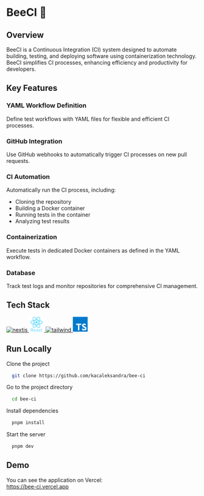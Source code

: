 # BeeCI 🐝

## Overview

BeeCI is a Continuous Integration (CI) system designed to automate building, testing, and deploying software using containerization technology.\
BeeCI simplifies CI processes, enhancing efficiency and productivity for developers.

## Key Features

### YAML Workflow Definition
Define test workflows with YAML files for flexible and efficient CI processes.

### GitHub Integration
Use GitHub webhooks to automatically trigger CI processes on new pull requests.
### CI Automation
Automatically run the CI process, including:
- Cloning the repository
- Building a Docker container
- Running tests in the container
- Analyzing test results
### Containerization
Execute tests in dedicated Docker containers as defined in the YAML workflow.
### Database
Track test logs and monitor repositories for comprehensive CI management.



## Tech Stack

<p align="left"> <a href="https://nextjs.org/" target="_blank" rel="noreferrer"> <img src="https://cdn.worldvectorlogo.com/logos/nextjs-2.svg" alt="nextjs" width="40" height="40"/> </a> <a href="https://reactjs.org/" target="_blank" rel="noreferrer"> <img src="https://raw.githubusercontent.com/devicons/devicon/master/icons/react/react-original-wordmark.svg" alt="react" width="40" height="40"/> </a> <a href="https://tailwindcss.com/" target="_blank" rel="noreferrer"> <img src="https://www.vectorlogo.zone/logos/tailwindcss/tailwindcss-icon.svg" alt="tailwind" width="40" height="40"/> </a> <a href="https://www.typescriptlang.org/" target="_blank" rel="noreferrer"> <img src="https://raw.githubusercontent.com/devicons/devicon/master/icons/typescript/typescript-original.svg" alt="typescript" width="40" height="40"/> </a> </p>





## Run Locally

Clone the project

```bash
  git clone https://github.com/kacaleksandra/bee-ci
```

Go to the project directory

```bash
  cd bee-ci
```

Install dependencies

```bash
  pnpm install
```

Start the server

```bash
  pnpm dev
```


## Demo

You can see the application on Vercel:\
https://bee-ci.vercel.app

